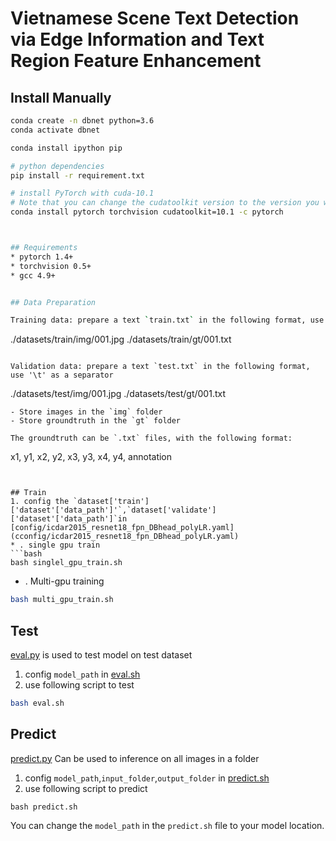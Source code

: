 # Vietnamese Scene Text Detection via Edge Information and Text Region Feature Enhancement





## Install Manually 
```bash
conda create -n dbnet python=3.6
conda activate dbnet

conda install ipython pip

# python dependencies
pip install -r requirement.txt

# install PyTorch with cuda-10.1
# Note that you can change the cudatoolkit version to the version you want.
conda install pytorch torchvision cudatoolkit=10.1 -c pytorch



## Requirements
* pytorch 1.4+
* torchvision 0.5+
* gcc 4.9+


## Data Preparation

Training data: prepare a text `train.txt` in the following format, use '\t' as a separator
```
./datasets/train/img/001.jpg	./datasets/train/gt/001.txt
```

Validation data: prepare a text `test.txt` in the following format, use '\t' as a separator
```
./datasets/test/img/001.jpg	./datasets/test/gt/001.txt
```
- Store images in the `img` folder
- Store groundtruth in the `gt` folder

The groundtruth can be `.txt` files, with the following format:
```
x1, y1, x2, y2, x3, y3, x4, y4, annotation
```


## Train
1. config the `dataset['train']['dataset'['data_path']'`,`dataset['validate']['dataset'['data_path']`in [config/icdar2015_resnet18_fpn_DBhead_polyLR.yaml](cconfig/icdar2015_resnet18_fpn_DBhead_polyLR.yaml)
* . single gpu train
```bash
bash singlel_gpu_train.sh
```
* . Multi-gpu training
```bash
bash multi_gpu_train.sh
```
## Test

[eval.py](tools/eval.py) is used to test model on test dataset

1. config `model_path` in [eval.sh](eval.sh)
2. use following script to test
```bash
bash eval.sh
```

## Predict 
[predict.py](tools/predict.py) Can be used to inference on all images in a folder
1. config `model_path`,`input_folder`,`output_folder` in [predict.sh](predict.sh)
2. use following script to predict
```
bash predict.sh
```
You can change the `model_path` in the `predict.sh` file to your model location. 



